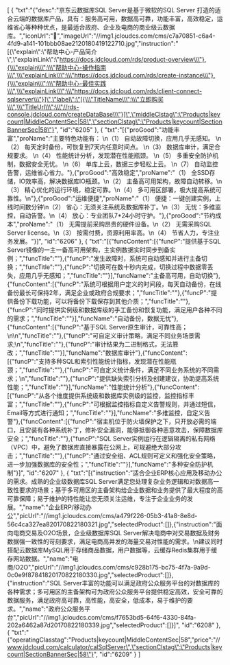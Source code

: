 [
	{
		"txt":"{\"desc\":\"京东云数据库SQL Server是基于微软的SQL Server 打造的适合云端的数据库产品，具有：服务高可用，数据高可靠，功能丰富，高效稳定，运维省心等种种优点，是最适合政府、企业及电商的商业级云数据库。\",\"iconUrl\":\"\",\"imageUrl\":\"//img1.jcloudcs.com/cms/c7a70851-c6a4-4fd9-a141-101bbb08ae2120180419122710.jpg\",\"instruction\":\"[{\\\"explain\\\":\\\"帮助中心-产品简介\\\",\\\"explainLink\\\":\\\"https://docs.jdcloud.com/rds/product-overview\\\"},{\\\"explain\\\":\\\"帮助中心-操作指南\\\",\\\"explainLink\\\":\\\"https://docs.jdcloud.com/rds/create-instance\\\"},{\\\"explain\\\":\\\"帮助中心-最佳实践\\\",\\\"explainLink\\\":\\\"https://docs.jdcloud.com/rds/client-connect-sqlserver\\\"}]\",\"label\":\"[{\\\"TitleName\\\":\\\"立即购买\\\",\\\"TitleUrl\\\":\\\"//rds-console.jdcloud.com/createDataBase\\\"}]\",\"middleClstag\":\"Products|keycount|MiddleContentSec|58\",\"sectionClstag\":\"Products|keycount|SectionBannerSec|58\"}",
		"id":"6205"
	},
	{
		"txt":"[{\"proGood\":\"功能丰富\",\"proName\":\"主要特色功能有： \\n（1）  自动故障切换，应用几乎无感知。 \\n（2）  每天定时备份，可恢复到7天内任意时间点。 \\n（3）  数据库审计，满足合规要求。 \\n（4）  性能统计分析，发现潜在性能瓶颈。 \\n（5）  多重安全防护机制，数据安全无忧。 \\n（6）  单库上云，数据三步轻松上云。 \\n（7）  自动监控告警，运维省心省力。\"},{\"proGood\":\"高效稳定\",\"proName\":\"（1）  全SSD存储，IO效率高，解决数据库IO瓶颈。\\n（2）  主备高可用架构，故障自动转移。\\n（3）  精心优化的运行环境，稳定可靠。\\n（4）  多可用区部署，极大提高系统可靠性。\\n\"},{\"proGood\":\"运维便捷\",\"proName\":\"（1）  便捷：一键创建实例，上线时间数分钟\\n（2）  省心：无须关注系统及数据库补丁。\\n（3）  无忧：多维监控，自动告警。\\n（4）  放心：专业团队7*24小时守护。\"},{\"proGood\":\"节约成本\",\"proName\":\"（1）  无需提前采购昂贵的硬件设备。\\n（2）  无需采购SQL Server license。\\n（3）  按需付费，资源利用率高。\\n（4）  节省人力，专注业务发展。\"}]",
		"id":"6206"
	},
	{
		"txt":"[{\"funcContent\":[{\"funcP\":\"提供基于SQL Server镜像的一主一备高可用架构，主实例数据实时同步到备实例；\",\"funcTitle\":\"\"},{\"funcP\":\"发生故障时，系统可自动感知并进行主备切换；\",\"funcTitle\":\"\"},{\"funcP\":\"切换可在数十秒内完成，切换过程中数据零丢失，应用几乎无感知；\",\"funcTitle\":\"\"}],\"funcName\":\"主备高可用，自动切换\"},{\"funcContent\":[{\"funcP\":\"系统可根据用户定义的时间段，每天自动备份，在线备份最长可保持2年，满足企业或政府合规要求；\",\"funcTitle\":\"\"},{\"funcP\":\"提供备份下载功能，可以将备份下载保存到其他介质；\",\"funcTitle\":\"\"},{\"funcP\":\"同时提供实例级和数据库级的手工备份和恢复功能，满足用户各种不同的需求；\",\"funcTitle\":\"\"}],\"funcName\":\"自动备份，数据无忧\"},{\"funcContent\":[{\"funcP\":\"基于SQL Server原生审计，可靠性高；\\n\\n\",\"funcTitle\":\"\"},{\"funcP\":\"可自定义审计策略，满足不同业务场景需求;\\n\",\"funcTitle\":\"\"},{\"funcP\":\"审计结果为二进制格式，无法篡改；\",\"funcTitle\":\"\"}],\"funcName\":\"数据库审计\"},{\"funcContent\":[{\"funcP\":\"支持多种SQL和索引性能统计指标，发现潜在性能瓶颈；\",\"funcTitle\":\"\"},{\"funcP\":\"可自定义统计条件，满足不同业务系统的不同需求；\\n\",\"funcTitle\":\"\"},{\"funcP\":\"提供缺失索引分析及创建建议，协助提高系统性能；\",\"funcTitle\":\"\"}],\"funcName\":\"性能统计分析\"},{\"funcContent\":[{\"funcP\":\"从各个维度提供系统级和数据库实例级的监控，监控指标丰富；\",\"funcTitle\":\"\"},{\"funcP\":\"可根据监控指标自定义告警规则，并通过短信，Email等方式进行通知；\",\"funcTitle\":\"\"}],\"funcName\":\"多维监控，自定义告警\"},{\"funcContent\":[{\"funcP\":\"宿主机位于防火墙保护之下，只开放必需的端口，且安装有各种系统补丁，修补安全漏洞，能够抵御各种恶意攻击，保障数据库安全；\",\"funcTitle\":\"\"},{\"funcP\":\"SQL Server实例运行在逻辑隔离的私有网络（VPC）中，避免了数据库直接暴露在公网上，可规避绝大部分攻击；\",\"funcTitle\":\"\"},{\"funcP\":\"通过安全组、ACL规则可定义和强化安全策略，进一步加强数据库的安全性；\",\"funcTitle\":\"\"}],\"funcName\":\"多种安全防护机制\"}]",
		"id":"6207"
	},
	{
		"txt":"[{\"instruction\":\"适合企业ERP核心应用及移动办公的需求。成熟的企业级数据库SQL Server满足您处理复杂业务逻辑和对数据高一致性要求的场景；基于多可用区的主备架构给企业数据和业务提供了最大程度的高可靠保障；易于维护的特性能让您无须关注运维，专注于企业业务的发展。\",\"name\":\"企业ERP/移动办公\",\"picUrl\":\"//img1.jcloudcs.com/cms/a479f226-05b3-41a8-8e8d-56c4ca327ea820170822180321.jpg\",\"selectedProduct\":[]},{\"instruction\":\"面向电商交易及O2O场景，企业级数据库SQL Server解决电商中对交易数据及财务数据强一致性的苛刻要求，满足电商高并发的海量交易对性能的需求。\\n建议同时搭配云数据库MySQL用于存储商品数据，用户数据等，云缓存Redis集群用于缓存网站数据。\",\"name\":\"电商/O2O\",\"picUrl\":\"//img1.jcloudcs.com/cms/c928b175-bc75-4f7a-9a9d-0c0e9f87841820170822180330.jpg\",\"selectedProduct\":[]},{\"instruction\":\"SQL Server丰富的功能可以满足政府公众服务平台的对数据库的各种需求；多可用区的主备架构可为政府公众服务平台提供稳定高效，安全可靠的数据服务，满足政府高可靠，高性能，高安全，低成本，易于维护的要求。\",\"name\":\"政府公众服务平台\",\"picUrl\":\"//img1.jcloudcs.com/cms/f7653bd5-64f6-4330-84fa-202a6462a87d20170822180339.jpg\",\"selectedProduct\":[]}]",
		"id":"6208"
	},
	{
		"txt":"{\"operatingClasstag\":\"Products|keycount|MiddleContentSec|58\",\"price\":\"//www.jdcloud.com/calculator/calSqlServer\",\"sectionClstag\":\"Products|keycount|SectionBannerSec|58\"}",
		"id":"6209"
	}
]